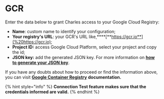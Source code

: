 # GCR

Enter the data below to grant Charles access to your Google Cloud Registry:

* **Name**: custom name to identify your configuration;
* **Your registry's URL**: your GCR's URL like[ ](%20https://gcr.io)\*\*\*\*[**https://gcr.io**](%20https://gcr.io);
* **Project ID:** access Google Cloud Platform, select your project and copy the id;
* **JSON key:** add the generated JSON key. For more information on [**how to generate your JSON key**](https://cloud.google.com/container-registry/docs/advanced-authentication#json-key). 

If you have any doubts about how to proceed or find the information above, you can visit [**Google Container Registry**](https://cloud.google.com/container-registry) **documentation.** 

{% hint style="info" %}
**Connection Test feature makes sure that the credentials informed are valid.**
{% endhint %}

